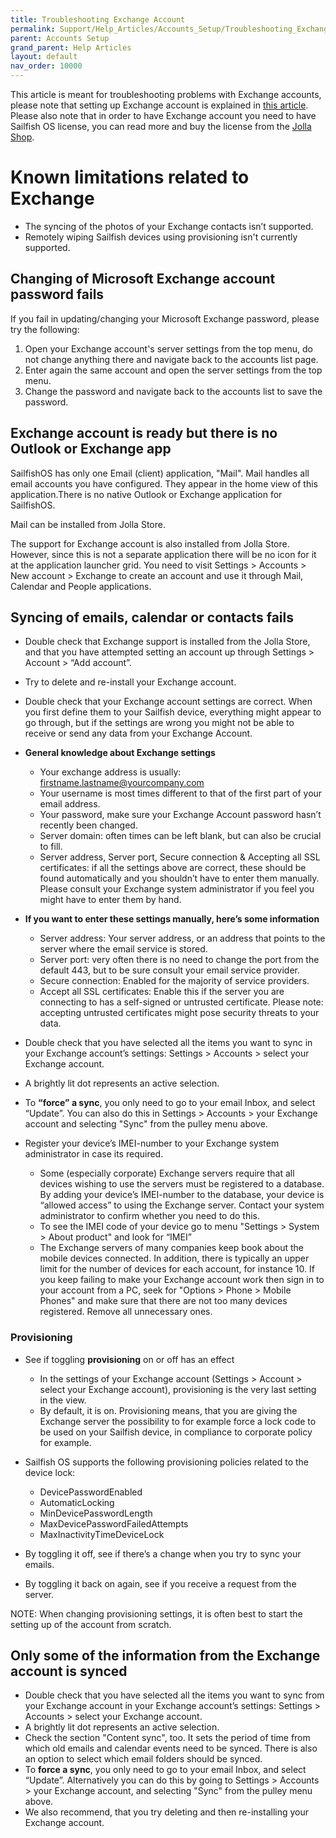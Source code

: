 ```yaml
---
title: Troubleshooting Exchange Account
permalink: Support/Help_Articles/Accounts_Setup/Troubleshooting_Exchange_Account/
parent: Accounts Setup
grand_parent: Help Articles
layout: default
nav_order: 10000
---
```


This article is meant for troubleshooting problems with Exchange accounts, please note that setting up Exchange account is explained in [this article](/Support/Help_Articles/Accounts_Setup/Setup_Exchange_Account/).
Please also note that in order to have Exchange account you need to have Sailfish OS license, you can read more and buy the license from the [Jolla Shop](https://commerce.jolla.com/).

# Known limitations related to Exchange

* The syncing of the photos of your Exchange contacts isn’t supported.
* Remotely wiping Sailfish devices using provisioning isn't currently supported.

## Changing of Microsoft Exchange account password fails

If you fail in updating/changing your Microsoft Exchange password, please try the following:

1. Open your Exchange account's server settings from the top menu, do not change anything there and navigate back to the accounts list page.
2. Enter again the same account and open the server settings from the top menu.
3. Change the password and navigate back to the accounts list to save the password.

## Exchange account is ready but there is no Outlook or Exchange app

SailfishOS has only one Email (client) application, "Mail". Mail handles all email accounts you have configured. They appear in the home view of this application.There is no native Outlook or Exchange application for SailfishOS.

Mail can be installed from Jolla Store.

The support for Exchange account is also installed from Jolla Store. However, since this is not a separate application there will be no icon for it at the application launcher grid. You need to visit Settings > Accounts > New account > Exchange to create an account and use it through Mail, Calendar and People applications.

## Syncing of emails, calendar or contacts fails

* Double check that Exchange support is installed from the Jolla Store, and that you have attempted setting an account up through Settings > Account > “Add account”.
* Try to delete and re-install your Exchange account.
* Double check that your Exchange account settings are correct. When you first define them to your Sailfish device, everything might appear to go through, but if the settings are wrong you might not be able to receive or send any data from your Exchange Account.

* **General knowledge about Exchange settings**
	* Your exchange address is usually: firstname.lastname@yourcompany.com
	* Your username is most times different to that of the first part of your email address.
	* Your password, make sure your Exchange Account password hasn’t recently been changed.
	* Server domain: often times can be left blank, but can also be crucial to fill.
	* Server address, Server port, Secure connection & Accepting all SSL certificates: if all the settings above are correct, these should be found automatically and you shouldn’t have to enter them manually. Please consult your Exchange system administrator if you feel you might have to enter them by hand.

* **If you want to enter these settings manually, here’s some information**
	* Server address: Your server address, or an address that points to the server where the email service is stored.
	* Server port: very often there is no need to change the port from the default 443, but to be sure consult your email service provider.
	* Secure connection: Enabled for the majority of service providers.
	* Accept all SSL certificates: Enable this if the server you are connecting to has a self-signed or untrusted certificate. Please note: accepting untrusted certificates might pose security threats to your data.

* Double check that you have selected all the items you want to sync in your Exchange account’s settings: Settings > Accounts > select your Exchange account.
* A brightly lit dot represents an active selection.
* To **“force” a sync**, you only need to go to your email Inbox, and select “Update”. You can also do this in Settings > Accounts > your Exchange account and selecting "Sync" from the pulley menu above.

* Register your device’s IMEI-number to your Exchange system administrator in case its required.
	* Some (especially corporate) Exchange servers require that all devices wishing to use the servers must be registered to a database. By adding your device’s IMEI-number to the database, your device is “allowed access” to using the Exchange server. Contact your system administrator to confirm whether you need to do this.
	* To see the IMEI code of your device go to menu "Settings > System > About product" and look for “IMEI”
	* The Exchange servers of many companies keep book about the mobile devices connected. In addition, there is typically an upper limit for the number of devices for each account, for instance 10. If you keep failing to make your Exchange account work then sign in to your account from a PC, seek for "Options > Phone > Mobile Phones"  and make sure that there are not too many devices registered. Remove all unnecessary ones.
	
### Provisioning

* See if toggling **provisioning** on or off has an effect
	* In the settings of your Exchange account (Settings > Account > select your Exchange account), provisioning is the very last setting in the view.
	* By default, it is on. Provisioning means, that you are giving the Exchange server the possibility to for example force a lock code to be used on your Sailfish device, in compliance to corporate policy for example.

* Sailfish OS supports the following provisioning policies related to the device lock:
	* DevicePasswordEnabled
	* AutomaticLocking
	* MinDevicePasswordLength
	* MaxDevicePasswordFailedAttempts
	* MaxInactivityTimeDeviceLock

* By toggling it off, see if there’s a change when you try to sync your emails.
* By toggling it back on again, see if you receive a request from the server.

NOTE: When changing provisioning settings, it is often best to start the setting up of the account from scratch.

## Only some of the information from the Exchange account is synced

* Double check that you have selected all the items you want to sync from your Exchange account in your Exchange account’s settings: Settings > Accounts > select your Exchange account.
* A brightly lit dot represents an active selection.
* Check the section "Content sync", too. It sets the period of time from which old emails and calendar events need to be synced. There is also an option to select which email folders should be synced.
* To **force a sync**, you only need to go to your email Inbox, and select “Update”. Alternatively you can do this by going to Settings > Accounts > your Exchange account, and selecting "Sync" from the pulley menu above.
* We also recommend, that you try deleting and then re-installing your Exchange account.


